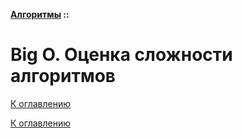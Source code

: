 **[Алгоритмы](../../README.md#алгоритмы) ::**
# Big O. Оценка сложности алгоритмов

<!--
https://habr.com/ru/companies/sberbank/articles/756894/
https://www.bigocheatsheet.com/
https://skillbox.ru/media/code/big-o-notation-chto-eto-takoe-i-kak-eye-poschitat/
https://bimlibik.github.io/posts/complexity-of-algorithms/
https://habr.com/ru/articles/444594/
https://habr.com/ru/articles/770522/
https://skillbox.ru/media/code/stydnye-voprosy-o-logarifmakh-vsye-chto-nuzhno-znat-programmistu/
https://blog.skillfactory.ru/glossary/algoritm/
-->

[К оглавлению](../README.md#алгоритмы)



[К оглавлению](../README.md#алгоритмы)
